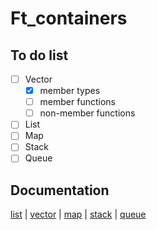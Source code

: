 # Ft_containers

## To do list

- [ ] Vector
    - [x] member types
    - [ ] member functions
    - [ ] non-member functions
- [ ] List
- [ ] Map
- [ ] Stack
- [ ] Queue

## Documentation

[list](https://www.cplusplus.com/reference/list/list/?kw=list) | [vector](https://www.cplusplus.com/reference/vector/vector/?kw=vector) | [map](https://www.cplusplus.com/reference/map/map/?kw=map) | [stack](https://www.cplusplus.com/reference/stack/stack/?kw=stack) | [queue](https://www.cplusplus.com/reference/queue/queue/?kw=queue)